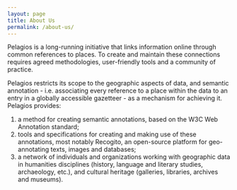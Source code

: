 ```yaml
---
layout: page
title: About Us
permalink: /about-us/
---
```


Pelagios is a long-running initiative that links information online through common references to places. 
To create and maintain these connections requires agreed methodologies, user-friendly tools and a community of practice.

Pelagios restricts its scope to the geographic aspects of data, and semantic annotation - i.e. associating every reference to a place within
the data to an entry in a globally accessible gazetteer - as a mechanism for achieving it.
Pelagios provides:
1. a method for creating semantic annotations, based on the W3C Web Annotation standard;
2. tools and specifications for creating and making use of these annotations, most notably Recogito, an open-source platform for geo-annotating texts, images and databases;
3. a network of individuals and organizations working with geographic data in humanities disciplines (history, language and literary studies, archaeology, etc.), and cultural heritage (galleries, libraries, archives and museums).
